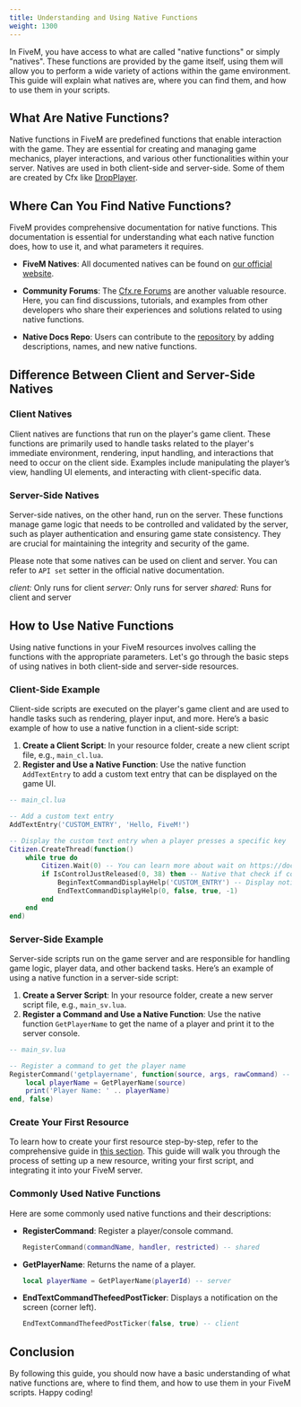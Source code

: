 ```yaml
---
title: Understanding and Using Native Functions
weight: 1300
---
```


In FiveM, you have access to what are called "native functions" or simply "natives". These functions are provided by the game itself, using them will allow you to perform a wide variety of actions within the game environment. This guide will explain what natives are, where you can find them, and how to use them in your scripts.

## What Are Native Functions?
Native functions in FiveM are predefined functions that enable interaction with the game. They are essential for creating and managing game mechanics, player interactions, and various other functionalities within your server. Natives are used in both client-side and server-side. Some of them are created by Cfx like [DropPlayer](https://docs.fivem.net/natives/?_0xBA0613E1).


## Where Can You Find Native Functions?
FiveM provides comprehensive documentation for native functions. This documentation is essential for understanding what each native function does, how to use it, and what parameters it requires.

- **FiveM Natives**: All documented natives can be found on [our official website](https://docs.fivem.net/natives/).

- **Community Forums**: The [Cfx.re Forums](https://forum.cfx.re/) are another valuable resource. Here, you can find discussions, tutorials, and examples from other developers who share their experiences and solutions related to using native functions.

- **Native Docs Repo**: Users can contribute to the [repository](https://github.com/citizenfx/natives) by adding descriptions, names, and new native functions.

## Difference Between Client and Server-Side Natives

### Client Natives
Client natives are functions that run on the player's game client. These functions are primarily used to handle tasks related to the player's immediate environment, rendering, input handling, and interactions that need to occur on the client side. Examples include manipulating the player’s view, handling UI elements, and interacting with client-specific data.
<!-- Maybe found some better examples explanation -->

### Server-Side Natives
Server-side natives, on the other hand, run on the server. These functions manage game logic that needs to be controlled and validated by the server, such as player authentication and ensuring game state consistency. They are crucial for maintaining the integrity and security of the game.

Please note that some natives can be used on client and server. You can refer to `API set` setter in the official native documentation.

*client:* Only runs for client
*server:* Only runs for server
*shared:* Runs for client and server

<!-- ### RPC Natives
-- TO DO -->

## How to Use Native Functions
Using native functions in your FiveM resources involves calling the functions with the appropriate parameters. Let's go through the basic steps of using natives in both client-side and server-side resources.

### Client-Side Example
Client-side scripts are executed on the player's game client and are used to handle tasks such as rendering, player input, and more. Here’s a basic example of how to use a native function in a client-side script:

1. **Create a Client Script**: In your resource folder, create a new client script file, e.g., `main_cl.lua`.
2. **Register and Use a Native Function**: Use the native function `AddTextEntry` to add a custom text entry that can be displayed on the game UI.

```lua
-- main_cl.lua

-- Add a custom text entry
AddTextEntry('CUSTOM_ENTRY', 'Hello, FiveM!')

-- Display the custom text entry when a player presses a specific key
Citizen.CreateThread(function()
    while true do
        Citizen.Wait(0) -- You can learn more about wait on https://docs.fivem.net/docs/scripting-reference/runtimes/lua/functions/Citizen.Wait
        if IsControlJustReleased(0, 38) then -- Native that check if control E is released
            BeginTextCommandDisplayHelp('CUSTOM_ENTRY') -- Display notification with another native
            EndTextCommandDisplayHelp(0, false, true, -1)
        end
    end
end)
```

### Server-Side Example
Server-side scripts run on the game server and are responsible for handling game logic, player data, and other backend tasks. Here’s an example of using a native function in a server-side script:

1. **Create a Server Script**: In your resource folder, create a new server script file, e.g., `main_sv.lua`.
2. **Register a Command and Use a Native Function**: Use the native function `GetPlayerName` to get the name of a player and print it to the server console.

```lua
-- main_sv.lua

-- Register a command to get the player name
RegisterCommand('getplayername', function(source, args, rawCommand) -- This is also a native to register a player/console command
    local playerName = GetPlayerName(source)
    print('Player Name: ' .. playerName)
end, false)
```

### Create Your First Resource
To learn how to create your first resource step-by-step, refer to the comprehensive guide in [this section](/content/docs/scripting-manual/introduction/creating-your-first-script.md). This guide will walk you through the process of setting up a new resource, writing your first script, and integrating it into your FiveM server.

### Commonly Used Native Functions
Here are some commonly used native functions and their descriptions:

- **RegisterCommand**: Register a player/console command.
  ```lua
  RegisterCommand(commandName, handler, restricted) -- shared
  ```

- **GetPlayerName**: Returns the name of a player.
  ```lua
  local playerName = GetPlayerName(playerId) -- server
  ```

- **EndTextCommandThefeedPostTicker**: Displays a notification on the screen (corner left).
  ```lua
  EndTextCommandThefeedPostTicker(false, true) -- client
  ```

## Conclusion
By following this guide, you should now have a basic understanding of what native functions are, where to find them, and how to use them in your FiveM scripts. Happy coding!